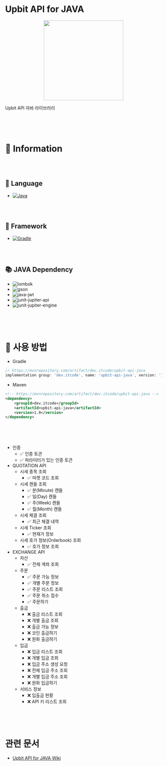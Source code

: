 # Upbit API for JAVA

<p align="center">
  <img src="https://user-images.githubusercontent.com/50317129/145045058-9f97a7fa-6bb8-4284-a721-144c4921b544.png" width="256px" height="256px" />
</p>

Upbit API 자바 라이브러리

<br />
<br />
<br />










# 📙 Information

<br />
<br />





## **💬 Language**

* [![Java](http://img.shields.io/badge/java-v1.8+-007396?style=flat&logo=java&logoWidth=25)](https://www.java.com/ko/)

<br />
<br />





## **🧱 Framework**

* [![Gradle](https://img.shields.io/badge/Gradle-02303A?style=flat-square&logo=gradle&logoWidth=25)](https://gradle.org/)

<br />
<br />





## **📚 JAVA Dependency**

* ![lombok](https://img.shields.io/badge/lombok-v1.18.22-blue)
* ![gson](https://img.shields.io/badge/gson-v2.8.9-blue)
* ![java-jwt](https://img.shields.io/badge/java--jwt-v3.18.2-blue)
* ![junit-jupiter-api](https://img.shields.io/badge/junit--jupiter--api-v5.8.2-blue)
* ![junit-jupiter-engine](https://img.shields.io/badge/junit--jupiter--engine-v5.8.2-blue)

<br />
<br />
<br />










# 📄 사용 방법

* Gradle

``` gradle
// https://mvnrepository.com/artifact/dev.itcode/upbit-api-java
implementation group: 'dev.itcode', name: 'upbit-api-java', version: '1.0'
```

* Maven

``` xml
<!-- https://mvnrepository.com/artifact/dev.itcode/upbit-api-java -->
<dependency>
    <groupId>dev.itcode</groupId>
    <artifactId>upbit-api-java</artifactId>
    <version>1.0</version>
</dependency>
```

<br />
<br />
<br />

* 인증
  * ✅ 인증 토큰
  * ✅ 파라미터가 있는 인증 토큰
* QUOTATION API
  * 시세 종목 조회
    * ✅ 마켓 코드 조회
  * 시세 캔들 조회
    * ✅ 분(Minute) 캔들
    * ✅ 일(Day) 캔들
    * ✅ 주(Week) 캔들
    * ✅ 월(Month) 캔들
  * 시세 체결 조회
    * ✅ 최근 체결 내역
  * 시세 Ticker 조회
    * ✅ 현재가 정보
  * 시세 호가 정보(Orderbook) 조회
    * ✅ 호가 정보 조회
* EXCHANGE API
  * 자산
    * ✅ 전체 계좌 조회
  * 주문
    * ✅ 주문 가능 정보
    * ✅ 개별 주문 정보
    * ✅ 주문 리스트 조회
    * ✅ 주문 취소 접수
    * ✅ 주문하기
  * 출금
    * ❌ 출금 리스트 조회
    * ❌ 개별 출금 조회
    * ❌ 출금 가능 정보
    * ❌ 코인 출금하기
    * ❌ 원화 출금하기
  * 입금
    * ❌ 입금 리스트 조회
    * ❌ 개별 입금 조회
    * ❌ 입금 주소 생성 요청
    * ❌ 전체 입금 주소 조회
    * ❌ 개별 입금 주소 조회
    * ❌ 원화 입금하기
  * 서비스 정보
    * ❌ 입출금 현황
    * ❌ API 키 리스트 조회

<br />
<br />
<br />










# 관련 문서

* [Upbit API for JAVA Wiki](https://github.com/RWB0104/upbit-api-java/wiki)
